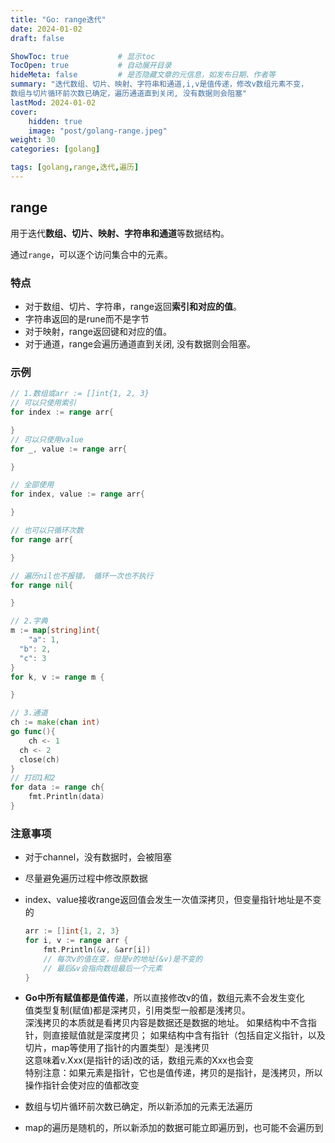 ```yaml
---
title: "Go: range迭代"
date: 2024-01-02
draft: false

ShowToc: true           # 显示toc
TocOpen: true           # 自动展开目录
hideMeta: false         # 是否隐藏文章的元信息，如发布日期、作者等
summary: "迭代数组、切片、映射、字符串和通道,i,v是值传递，修改v数组元素不变，
数组与切片循环前次数已确定，遍历通道直到关闭, 没有数据则会阻塞"
lastMod: 2024-01-02
cover:
    hidden: true
    image: "post/golang-range.jpeg"
weight: 30
categories: [golang]

tags: [golang,range,迭代,遍历]
---
```


## range

用于迭代**数组、切片、映射、字符串和通道**等数据结构。

通过`range`，可以逐个访问集合中的元素。

### 特点

- 对于数组、切片、字符串，range返回**索引和对应的值**。
- 字符串返回的是rune而不是字节
- 对于映射，range返回键和对应的值。
- 对于通道，range会遍历通道直到关闭, 没有数据则会阻塞。

### 示例

```go
// 1.数组或arr := []int{1, 2, 3}
// 可以只使用索引
for index := range arr{

}
// 可以只使用value
for _, value := range arr{

}

// 全部使用
for index, value := range arr{

}

// 也可以只循环次数
for range arr{

}

// 遍历nil也不报错， 循环一次也不执行
for range nil{

}

// 2.字典
m := map[string]int{
    "a": 1,
  "b": 2,
  "c": 3
}
for k, v := range m {

}

// 3.通道
ch := make(chan int)
go func(){
    ch <- 1
  ch <- 2
  close(ch)
}
// 打印1和2
for data := range ch{
    fmt.Println(data)
}
```

### 注意事项

* 对于channel，没有数据时，会被阻塞

* 尽量避免遍历过程中修改原数据

* index、value接收range返回值会发生一次值深拷贝，但变量指针地址是不变的
  
  ```go
  arr := []int{1, 2, 3}
  for i, v := range arr {
      fmt.Println(&v, &arr[i])
      // 每次v的值在变，但是v的地址(&v)是不变的
      // 最后&v会指向数组最后一个元素
  }
  ```

* **Go中所有赋值都是值传递**，所以直接修改v的值，数组元素不会发生变化  
  值类型复制(赋值)都是深拷贝，引用类型一般都是浅拷贝。  
  深浅拷贝的本质就是看拷贝内容是数据还是数据的地址。
  如果结构中不含指针，则直接赋值就是深度拷贝；
  如果结构中含有指针（包括自定义指针，以及切片，map等使用了指针的内置类型）是浅拷贝  
  这意味着v.Xxx(是指针的话)改的话，数组元素的Xxx也会变  
  特别注意：如果元素是指针，它也是值传递，拷贝的是指针，是浅拷贝，所以操作指针会使对应的值都改变

* 数组与切片循环前次数已确定，所以新添加的元素无法遍历

* map的遍历是随机的，所以新添加的数据可能立即遍历到，也可能不会遍历到

